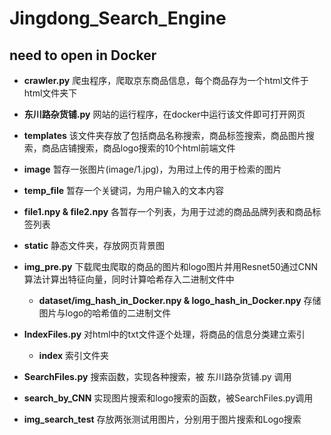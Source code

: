 # Jingdong_Search_Engine
## need to open in **Docker**

+ **crawler.py**
爬虫程序，爬取京东商品信息，每个商品存为一个html文件于html文件夹下

+ **东川路杂货铺.py**
网站的运行程序，在docker中运行该文件即可打开网页

+ **templates**
该文件夹存放了包括商品名称搜索，商品标签搜索，商品图片搜索，商品店铺搜索，商品logo搜索的10个html前端文件

+ **image**
暂存一张图片(image/1.jpg)，为用过上传的用于检索的图片

+ **temp_file**
暂存一个关键词，为用户输入的文本内容

+ **file1.npy & file2.npy**
各暂存一个列表，为用于过滤的商品品牌列表和商品标签列表

+ **static**
静态文件夹，存放网页背景图

+ **img_pre.py**
下载爬虫爬取的商品的图片和logo图片并用Resnet50通过CNN算法计算出特征向量，同时计算哈希存入二进制文件中
  + **dataset/img_hash_in_Docker.npy & logo_hash_in_Docker.npy**
  存储图片与logo的哈希值的二进制文件

+ **IndexFiles.py**
对html中的txt文件逐个处理，将商品的信息分类建立索引
  + **index**
  索引文件夹

+ **SearchFiles.py**
搜索函数，实现各种搜索，被 东川路杂货铺.py 调用

+ **search_by_CNN**
实现图片搜索和logo搜索的函数，被SearchFiles.py调用

+ **img_search_test**
存放两张测试用图片，分别用于图片搜索和Logo搜索
